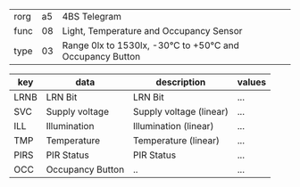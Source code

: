 
|    |   |   |
| -- | - | - |
| rorg | a5 | 4BS Telegram |
| func | 08 | Light, Temperature and Occupancy Sensor |
| type | 03 | Range 0lx to 1530lx, -30°C to +50°C and Occupancy Button |

| key | data | description | values |
| --- | --- | --- | --- |
  | LRNB | LRN Bit | LRN Bit | ... | 
| SVC | Supply voltage | Supply voltage (linear) | ... | 
| ILL | Illumination | Illumination (linear) | ... | 
| TMP | Temperature | Temperature (linear) | ... | 
| PIRS | PIR Status | PIR Status | ... | 
| OCC | Occupancy Button | .. | ... | 

  